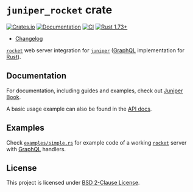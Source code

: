 `juniper_rocket` crate
======================

[![Crates.io](https://img.shields.io/crates/v/juniper_rocket.svg?maxAge=2592000)](https://crates.io/crates/juniper_rocket)
[![Documentation](https://docs.rs/juniper_rocket/badge.svg)](https://docs.rs/juniper_rocket)
[![CI](https://github.com/graphql-rust/juniper/workflows/CI/badge.svg?branch=master "CI")](https://github.com/graphql-rust/juniper/actions?query=workflow%3ACI+branch%3Amaster)
[![Rust 1.73+](https://img.shields.io/badge/rustc-1.73+-lightgray.svg "Rust 1.73+")](https://blog.rust-lang.org/2023/10/05/Rust-1.73.0.html)

- [Changelog](https://github.com/graphql-rust/juniper/blob/juniper_rocket-v0.9.0/juniper_rocket/CHANGELOG.md)

[`rocket`] web server integration for [`juniper`] ([GraphQL] implementation for [Rust]).




## Documentation

For documentation, including guides and examples, check out [Juniper Book].

A basic usage example can also be found in the [API docs][`juniper_rocket`].




## Examples

Check [`examples/simple.rs`][1] for example code of a working [`rocket`] server with [GraphQL] handlers.




## License

This project is licensed under [BSD 2-Clause License](https://github.com/graphql-rust/juniper/blob/juniper_rocket-v0.9.0/juniper_rocket/LICENSE).




[`juniper`]: https://docs.rs/juniper
[`juniper_rocket`]: https://docs.rs/juniper_rocket
[`rocket`]: https://docs.rs/rocket
[GraphQL]: http://graphql.org
[Juniper Book]: https://graphql-rust.github.io/juniper
[Rust]: https://www.rust-lang.org

[1]: https://github.com/graphql-rust/juniper/blob/juniper_rocket-v0.9.0/juniper_rocket/examples/simple.rs
